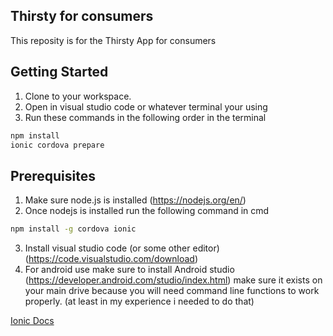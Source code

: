 ## Thirsty for consumers
This reposity is for the Thirsty App for consumers

## Getting Started
1. Clone to your workspace.
2. Open in visual studio code or whatever terminal your using
3. Run these commands in the following order in the terminal
```bash
npm install
ionic cordova prepare
```

## Prerequisites
1. Make sure node.js is installed (https://nodejs.org/en/)
2. Once nodejs is installed run the following command in cmd
```bash
npm install -g cordova ionic
```
3. Install visual studio code (or some other editor) (https://code.visualstudio.com/download)
4. For android use make sure to install Android studio (https://developer.android.com/studio/index.html) make sure it exists on your main drive because you will need command line functions to work properly. (at least in my experience i needed to do that)


[Ionic Docs](http://ionicframework.com/docs/)